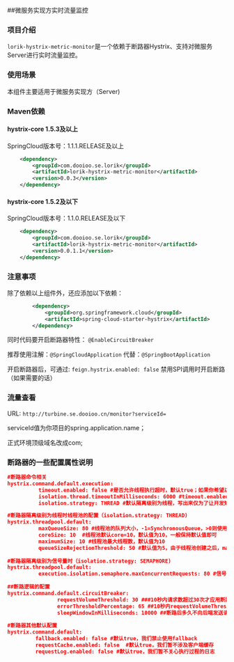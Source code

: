##微服务实现方实时流量监控

### 项目介绍
`lorik-hystrix-metric-monitor`是一个依赖于断路器Hystrix、支持对微服务Server进行实时流量监控。
  
### 使用场景

本组件主要适用于微服务实现方（Server)

### Maven依赖

#### hystrix-core 1.5.3及以上
SpringCloud版本号：1.1.1.RELEASE及以上
```xml  
	<dependency>
		<groupId>com.dooioo.se.lorik</groupId>
		<artifactId>lorik-hystrix-metric-monitor</artifactId>
		<version>0.0.3</version>
	</dependency>
```
####  hystrix-core 1.5.2及以下
SpringCloud版本号：1.1.0.RELEASE及以下
```xml  
	<dependency>
		<groupId>com.dooioo.se.lorik</groupId>
		<artifactId>lorik-hystrix-metric-monitor</artifactId>
		<version>0.0.1.1</version>
	</dependency>
```

### 注意事项
除了依赖以上组件外，还应添加以下依赖：

```xml
		<dependency>
			<groupId>org.springframework.cloud</groupId>
			<artifactId>spring-cloud-starter-hystrix</artifactId>
		</dependency>
```

同时代码要开启断路器特性： `@EnableCircuitBreaker`

推荐使用注解：`@SpringCloudApplication` 代替：`@SpringBootApplication`

开启断路器后，可通过: `feign.hystrix.enabled: false` 禁用SPI调用时开启断路（如果需要的话）

### 流量查看
 
 URL: `http://turbine.se.dooioo.cn/monitor?serviceId=`
 
 serviceId值为你项目的spring.application.name；
 
 正式环境顶级域名改成com;
 
 
### 断路器的一些配置属性说明
```json
#断路器命令相关
hystrix.command.default.execution:
          timeout.enabled: false #是否允许线程执行超时，默认true；如果你希望以HttpClient的超时时间为准，则可以设置为false
          isolation.thread.timeoutInMilliseconds: 6000 #timeout.enabled=true时，线程中执行方法时的超时时间，默认1秒，调整为6秒才中断（内网调用已经很长了）
          isolation.strategy: THREAD #默认隔离级别为线程，写出来仅为了让开发知道；还有可选值：SEMAPHORE，信号量

#断路器隔离级别为线程时线程池的配置（isolation.strategy: THREAD)
hystrix.threadpool.default:
          maxQueueSize: 80 #线程池的队列大小，-1=SynchronousQueue，>0则使用有界队列，池初始化之后不能变更
          coreSize: 10  #线程池默认core=10，默认值为10，一般保持默认值即可
          maximumSize: 10 #线程池最大线程数，默认值为10
          queueSizeRejectionThreshold: 50 #默认值为5，由于线程池创建之后，maxQueueSize不能动态调整，因此使用此参数方便线上动态调整队列允许的任务数
        
#断路器隔离级别为信号量时（isolation.strategy: SEMAPHORE)
hystrix.threadpool.default:
          execution.isolation.semaphore.maxConcurrentRequests: 80 #信号量的大小，代表并发数多少
 
##断路逻辑的配置
hystrix.command.default.circuitBreaker:
                requestVolumeThreshold: 30 ###10秒内请求数超过30次才应用断路器逻辑，默认20次
                errorThresholdPercentage: 65 ##10秒内requestVolumeThreshold超过%65的请求失败，则开启断路器，默认%50
                sleepWindowInMilliseconds: 10000 ##断路后多久不向后端发送请求，默认5秒；
         
#断路器其他默认配置           
hystrix.command.default:
         fallback.enabled: false #默认true，我们禁止使用fallback
         requestCache.enabled: false  #默认true，我们暂不涉及客户端缓存
         requestLog.enabled: false #默认true，我们暂不关心执行过程的日志

```
